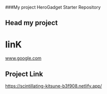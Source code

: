 ###My project
HeroGadget Starter Repository

## Head my project
# linK
www.google.com

## Project Link
https://scintillating-kitsune-b3f908.netlify.app/